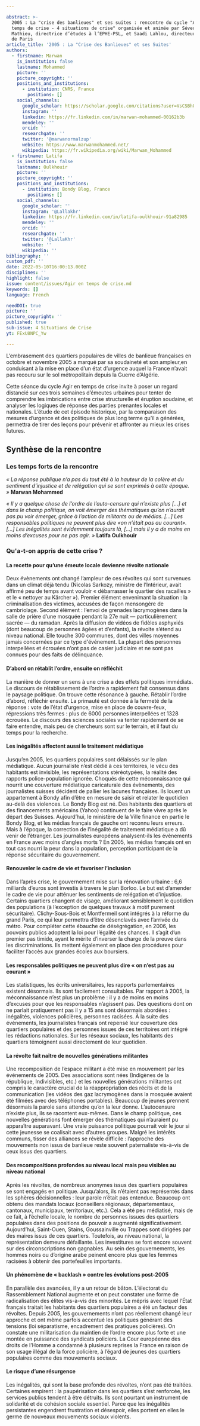 ```yaml
---

abstract: >-
  2005 : La "crise des banlieues" et ses suites : rencontre du cycle "Agir en
  temps de crise - 4 situations de crise" organisée et animée par Séverine
  Mathieu, directrice d’études à l’EPHE-PSL, et Saadi Lahlou, directeur de l’IEA
  de Paris
article_title: '2005 : La "Crise des Banlieues" et ses Suites'
authors:
  - firstname: Marwan
    is_institution: false
    lastname: Mohammed
    picture: ''
    picture_copyright: ''
    positions_and_institutions:
      - institution: CNRS, France
        positions: []
    social_channels:
      google_scholar: https://scholar.google.com/citations?user=VsCSBh8AAAAJ&hl=fr
      instagram: ''
      linkedin: https://fr.linkedin.com/in/marwan-mohammed-00162b3b
      mendeley: ''
      orcid: ''
      researchgate: ''
      twitter: '@marwanormalzup'
      website: https://www.marwanmohammed.net/
      wikipedia: https://fr.wikipedia.org/wiki/Marwan_Mohammed
  - firstname: Latifa
    is_institution: false
    lastname: Oulkhouir
    picture: ''
    picture_copyright: ''
    positions_and_institutions:
      - institution: Bondy Blog, France
        positions: []
    social_channels:
      google_scholar: ''
      instagram: '@Lallakhr'
      linkedin: https://fr.linkedin.com/in/latifa-oulkhouir-91a82985
      mendeley: ''
      orcid: ''
      researchgate: ''
      twitter: '@LallaKhr'
      website: ''
      wikipedia: ''
bibliography: ''
custom_pdf: ''
date: 2022-05-10T16:00:13.000Z
disciplines: ''
highlight: false
issue: content/issues/Agir en temps de crise.md
keywords: []
language: French

needDOI: true
picture: ''
picture_copyright: ''
published: true
sub-issue: 4 Situations de Crise
yt: FExU8NPC_Yw

---
```







L’embrasement des quartiers populaires de villes de banlieue françaises en octobre et novembre 2005 a marqué par sa soudaineté et son ampleur,en conduisant à la mise en place d’un état d’urgence auquel la France n’avait pas recouru sur le sol métropolitain depuis la Guerre d’Algérie.

Cette séance du cycle Agir en temps de crise invite à poser un regard distancié sur ces trois semaines d’émeutes urbaines pour tenter de comprendre les imbrications entre crise structurelle et éruption soudaine, et analyser les logiques de réponse des parties prenantes locales et nationales. L’étude de cet épisode historique, par la comparaison des mesures d’urgence et des politiques de plus long terme qu’il a générées, permettra de tirer des leçons pour prévenir et affronter au mieux les crises futures.

<Youtube yt="FExU8NPC_Yw" caption ="2005 : LA « CRISE DES BANLIEUES » ET SES SUITES"></Youtube>

## Synthèse de la rencontre

### Les temps forts de la rencontre

_« La réponse publique n’a pas du tout été à la hauteur de la colère et du sentiment d’injustice et de relégation qui se sont exprimés à cette époque. »_ **Marwan Mohammed**

_« Il y a quelque chose de l’ordre de l’auto-censure qui n’existe plus \[...\] et dans le champ politique, on voit émerger des thématiques qu’on n’aurait pas pu voir émerger, grâce à l’action de militants ou de médias. \[...\] Les responsables politiques ne peuvent plus dire «on n’était pas au courant». \[...\] Les inégalités sont évidemment toujours là, \[...\] mais il y a de moins en moins d’excuses pour ne pas agir. »_ **Latifa Oulkhouir**

### Qu'a-t-on appris de cette crise ?

#### La recette pour qu’une émeute locale devienne révolte nationale

Deux évènements ont changé l’ampleur de ces révoltes qui sont survenues dans un climat déjà tendu (Nicolas Sarkozy, ministre de l’Intérieur, avait affirmé peu de temps avant vouloir « débarrasser le quartier des racailles » et le « nettoyer au Kärcher »). Premier élément envenimant la situation : la criminalisation des victimes, accusées de façon mensongère de cambriolage. Second élément : l’envoi de grenades lacrymogènes dans la salle de prière d’une mosquée pendant la 27e nuit — particulièrement sacrée — du ramadan. Après la diffusion de vidéos de fidèles asphyxiés (dont beaucoup de personnes âgées et d’enfants), la révolte s’étend au niveau national. Elle touche 300 communes, dont des villes moyennes jamais concernées par ce type d'événement. La plupart des personnes interpellées et écrouées n’ont pas de casier judiciaire et ne sont pas connues pour des faits de délinquance.

#### D’abord on rétablit l’ordre, ensuite on réfléchit

La manière de donner un sens à une crise a des effets politiques immédiats. Le discours de rétablissement de l’ordre a rapidement fait consensus dans le paysage politique. On trouve cette résonance à gauche. Rétablir l’ordre d’abord, réfléchir ensuite. La primauté est donnée à la fermeté de la réponse : vote de l’état d’urgence, mise en place de couvre-feux, répressions très fermes : plus de 6000 personnes interpellées et 1328 écrouées. Le discours des sciences sociales va tenter rapidement de se faire entendre, mais peu de chercheurs sont sur le terrain, et il faut du temps pour la recherche.

#### Les inégalités affectent aussi le traitement médiatique

Jusqu’en 2005, les quartiers populaires sont délaissés sur le plan médiatique. Aucun journaliste n’est dédié à ces territoires, le vécu des habitants est invisible, les représentations stéréotypées, la réalité des rapports police-population ignorée. Choqués de cette méconnaissance qui nourrit une couverture médiatique caricaturale des évènements, des journalistes suisses décident de pallier les lacunes françaises. Ils louent un appartement à Bondy afin d’être en mesure de saisir et relater le quotidien au-delà des violences. Le Bondy Blog est né. Des habitants des quartiers et des financements américains (Yahoo) continuent de le faire vivre après le départ des Suisses. Aujourd’hui, le ministère de la Ville finance en partie le Bondy Blog, et les médias français de gauche ont reconnu leurs erreurs. Mais à l’époque, la correction de l’inégalité de traitement médiatique a dû venir de l’étranger. Les journalistes européens analysent-ils les évènements en France avec moins d’angles morts ? En 2005, les médias français ont en tout cas nourri la peur dans la population, perception participant de la réponse sécuritaire du gouvernement.

#### Renouveler le cadre de vie et favoriser l’inclusion

Dans l’après crise, le gouvernement mise sur la rénovation urbaine : 6,6 milliards d’euros sont investis à travers le plan Borloo. Le but est d’amender le cadre de vie pour atténuer les sentiments de relégation et d’injustice. Certains quartiers changent de visage, améliorant sensiblement le quotidien des populations (à l’exception de quelques travaux à motif purement sécuritaire). Clichy-Sous-Bois et Montfermeil sont intégrés à la réforme du grand Paris, ce qui leur permettra d’être désenclavés avec l’arrivée du métro. Pour compléter cette ébauche de déségrégation, en 2006, les pouvoirs publics adoptent la loi pour l’égalité des chances. Il s’agit d’un premier pas timide, ayant le mérite d’inverser la charge de la preuve dans les discriminations. Ils mettent également en place des procédures pour faciliter l’accès aux grandes écoles aux boursiers.

#### Les responsables politiques ne peuvent plus dire « on n’est pas au courant »

Les statistiques, les écrits universitaires, les rapports parlementaires existent désormais. Ils sont facilement consultables. Par rapport à 2005, la méconnaissance n’est plus un problème : il y a de moins en moins d’excuses pour que les responsables n’agissent pas. Des questions dont on ne parlait pratiquement pas il y a 15 ans sont désormais abordées : inégalités, violences policières, personnes racisées. À la suite des événements, les journalistes français ont repensé leur couverture des quartiers populaires et des personnes issues de ces territoires ont intégré les rédactions nationales. Sur les réseaux sociaux, les habitants des quartiers témoignent aussi directement de leur quotidien.

#### La révolte fait naître de nouvelles générations militantes

Une recomposition de l’espace militant a été mise en mouvement par les événements de 2005. Des associations sont nées (Indigènes de la république, Indivisibles, etc.) et les nouvelles générations militantes ont compris le caractère crucial de la réappropriation des récits et de la communication (les vidéos des gaz lacrymogènes dans la mosquée avaient été filmées avec des téléphones portables). Beaucoup de jeunes prennent désormais la parole sans attendre qu’on la leur donne. L’autocensure n’existe plus, ils se racontent eux-mêmes. Dans le champ politique, ces nouvelles générations font émerger des thématiques qui n’auraient pu apparaître auparavant. Une vraie puissance politique pourrait voir le jour si cette jeunesse se coalisait avec d’autres groupes. Malgré les intérêts communs, tisser des alliances se révèle difficile : l’approche des mouvements non issus de banlieue reste souvent paternaliste vis-à-vis de ceux issus des quartiers.

#### Des recompositions profondes au niveau local mais peu visibles au niveau national

Après les révoltes, de nombreux anonymes issus des quartiers populaires se sont engagés en politique. Jusqu’alors, ils n’étaient pas représentés dans les sphères décisionnelles : leur parole n’était pas entendue. Beaucoup ont obtenu des mandats locaux (conseillers régionaux, départementaux, cantonaux, municipaux, territoriaux, etc.). Cela a été peu médiatisé, mais de ce fait, à l’échelle locale, le nombre de personnes issues des quartiers populaires dans des positions de pouvoir a augmenté significativement. Aujourd’hui, Saint-Ouen, Stains, Goussainville ou Trappes sont dirigées par des maires issus de ces quartiers. Toutefois, au niveau national, la représentation demeure défaillante. Les investitures se font encore souvent sur des circonscriptions non gagnables. Au sein des gouvernements, les hommes noirs ou d’origine arabe peinent encore plus que les femmes racisées à obtenir des portefeuilles importants.

#### Un phénomène de « backlash » contre les évolutions post-2005

En parallèle des avancées, il y a un retour de bâton. L’électorat du Rassemblement National augmente et on peut constater une forme de radicalisation des élites vis-à-vis des minorités. Le mépris avec lequel l’État français traitait les habitants des quartiers populaires a été un facteur des révoltes. Depuis 2005, les gouvernements n’ont pas réellement changé leur approche et ont même parfois accentué les politiques générant des tensions (loi séparatisme, encadrement des pratiques policières). On constate une militarisation du maintien de l’ordre encore plus forte et une montée en puissance des syndicats policiers. La Cour européenne des droits de l’Homme a condamné à plusieurs reprises la France en raison de son usage illégal de la force policière, à l’égard de jeunes des quartiers populaires comme des mouvements sociaux.

#### Le risque d’une résurgence

Les inégalités, qui sont la base profonde des révoltes, n’ont pas été traitées. Certaines empirent : la paupérisation dans les quartiers s’est renforcée, les services publics tendent à être détruits. Ils sont pourtant un instrument de solidarité et de cohésion sociale essentiel. Parce que les inégalités persistantes engendrent frustration et désespoir, elles portent en elles le germe de nouveaux mouvements sociaux violents.